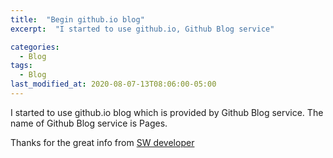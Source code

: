 ```yaml
---
title:  "Begin github.io blog"
excerpt:  "I started to use github.io, Github Blog service"

categories:
  - Blog
tags:
  - Blog
last_modified_at: 2020-08-07-13T08:06:00-05:00
---
```


I started to use github.io blog which is provided by Github Blog service.
The name of Github Blog service is Pages.

Thanks for the great info from [SW developer](devinlife.com)
